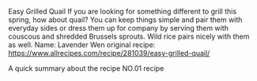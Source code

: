 Easy Grilled Quail
If you are looking for something different to grill this spring, how about quail? 
You can keep things simple and pair them with everyday sides or dress them up for company by serving them with couscous and shredded Brussels sprouts. Wild rice pairs nicely with them as well.
Name: Lavender Wen
original recipe: https://www.allrecipes.com/recipe/281039/easy-grilled-quail/

A quick summary about the recipe
NO.01 recipe
